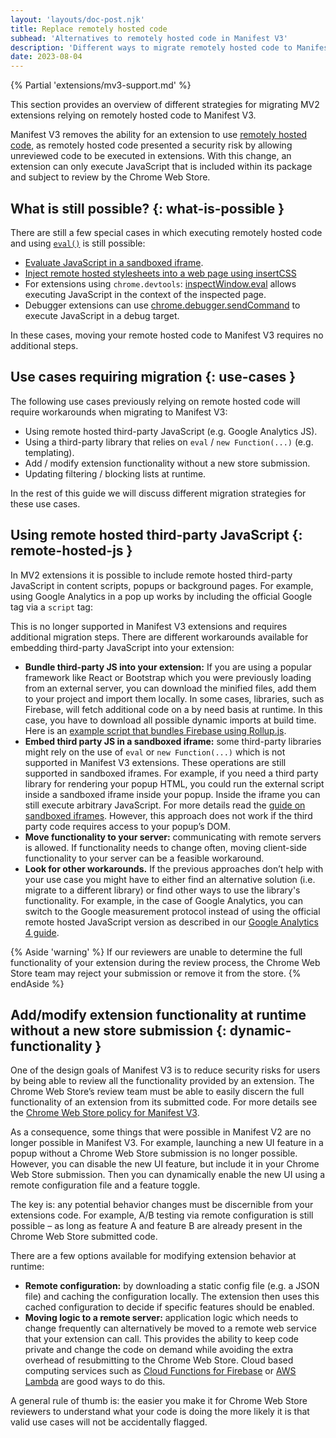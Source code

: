 ```yaml
---
layout: 'layouts/doc-post.njk'
title: Replace remotely hosted code
subhead: 'Alternatives to remotely hosted code in Manifest V3'
description: 'Different ways to migrate remotely hosted code to Manifest V3.'
date: 2023-08-04
---
```


{% Partial 'extensions/mv3-support.md' %}

This section provides an overview of different strategies for migrating MV2 extensions relying on remotely hosted code to Manifest V3.

Manifest V3 removes the ability for an extension to use [remotely hosted code][1], as remotely hosted code presented a security risk by allowing unreviewed code to be executed in extensions. With this change, an extension can only execute JavaScript that is included within its package and subject to review by the Chrome Web Store.

## What is still possible? {: what-is-possible }

There are still a few special cases in which executing remotely hosted code and using <code>[eval()][2]</code> is still possible:

-   [Evaluate JavaScript in a sandboxed iframe][3].
-   [Inject remote hosted stylesheets into a web page using insertCSS][4]
-   For extensions using `chrome.devtools`: [inspectWindow.eval][5] allows executing JavaScript in the context of the inspected page.
-   Debugger extensions can use [chrome.debugger.sendCommand][6] to execute JavaScript in a debug target.

In these cases, moving your remote hosted code to Manifest V3 requires no additional steps.

## Use cases requiring migration {: use-cases }

The following use cases previously relying on remote hosted code will require workarounds when migrating to Manifest V3:

-   Using remote hosted third-party JavaScript (e.g. Google Analytics JS).
-   Using a third-party library that relies on `eval` / `new Function(...)` (e.g. templating).
-   Add / modify extension functionality without a new store submission.
-   Updating filtering / blocking lists at runtime.

In the rest of this guide we will discuss different migration strategies for these use cases.

## Using remote hosted third-party JavaScript {: remote-hosted-js }

In MV2 extensions it is possible to include remote hosted third-party JavaScript in content scripts, popups or background pages. For example, using Google Analytics in a pop up works by including the official Google tag via a `script` tag:

This is no longer supported in Manifest V3 extensions and requires additional migration steps. There are different workarounds available for embedding third-party JavaScript into your extension:

-   **Bundle third-party JS into your extension:** If you are using a popular framework like React or Bootstrap which you were previously loading from an external server, you can download the minified files, add them to your project and import them locally. In some cases, libraries, such as Firebase, will fetch additional code on a by need basis at runtime. In this case, you have to download all possible dynamic imports at build time. Here is an [example script that bundles Firebase using Rollup.js][7].
-   **Embed third party JS in a sandboxed iframe:** some third-party libraries might rely on the use of `eval` or `new Function(...)` which is not supported in Manifest V3 extensions. These operations are still supported in sandboxed iframes. For example, if you need a third party library for rendering your popup HTML, you could run the external script inside a sandboxed iframe inside your popup. Inside the iframe you can still execute arbitrary JavaScript. For more details read the [guide on sandboxed iframes][3]. However, this approach does not work if the third party code requires access to your popup’s DOM.
-   **Move functionality to your server:** communicating with remote servers is allowed. If functionality needs to change often, moving client-side functionality to your server can be a feasible workaround.
-   **Look for other workarounds.** If the previous approaches don’t help with your use case you might have to either find an alternative solution (i.e. migrate to a different library) or find other ways to use the library's functionality. For example, in the case of Google Analytics, you can switch to the Google measurement protocol instead of using the official remote hosted JavaScript version as described in our [Google Analytics 4 guide][8].

{% Aside 'warning' %}
If our reviewers are unable to determine the full functionality of your extension during the review process, the Chrome Web Store team may reject your submission or remove it from the store.
{% endAside %}

## Add/modify extension functionality at runtime without a new store submission {: dynamic-functionality }

One of the design goals of Manifest V3 is to reduce security risks for users by being able to review all the functionality provided by an extension. The Chrome Web Store’s review team must be able to easily discern the full functionality of an extension from its submitted code. For more details see the [Chrome Web Store policy for Manifest V3][9].

As a consequence, some things that were possible in Manifest V2 are no longer possible in Manifest V3. For example, launching a new UI feature in a popup without a Chrome Web Store submission is no longer possible. However, you can disable the new UI feature, but include it in your Chrome Web Store submission. Then you can dynamically enable the new UI using a remote configuration file and a feature toggle. 

The key is: any potential behavior changes must be discernible from your extensions code. For example, A/B testing via remote configuration is still possible – as long as feature A and feature B are already present in the Chrome Web Store submitted code.

There are a few options available for modifying extension behavior at runtime:

-   **Remote configuration:** by downloading a static config file (e.g. a JSON file) and caching the configuration locally. The extension then uses this cached configuration to decide if specific features should be enabled.
-   **Moving logic to a remote server:** application logic which needs to change frequently can alternatively be moved to a remote web service that your extension can call. This provides the ability to keep code private and change the code on demand while avoiding the extra overhead of resubmitting to the Chrome Web Store. Cloud based computing services such as [Cloud Functions for Firebase][10] or [AWS Lambda][11] are good ways to do this.

A general rule of thumb is: the easier you make it for Chrome Web Store reviewers to understand what your code is doing the more likely it is that valid use cases will not be accidentally flagged.

[1]: /docs/extensions/migrating/improve-security/#remove-remote-code

[2]: https://developer.mozilla.org/docs/Web/JavaScript/Reference/Global_Objects/eval?retiredLocale=de

[3]: /docs/extensions/mv3/sandboxingEval/

[4]: /docs/extensions/reference/scripting/#method-insertCSS

[5]: /docs/extensions/reference/devtools_inspectedWindow/

[6]: /docs/extensions/reference/debugger/#method-sendCommand

[7]: https://gist.github.com/patrickkettner/8c1a91b1b8f9502b3b67d874e7024a7b

[8]: /docs/extensions/mv3/tut_analytics/

[9]: /docs/webstore/program-policies/mv3-requirements/

[10]: https://firebase.google.com/docs/functions

[11]: https://aws.amazon.com/lambda/
